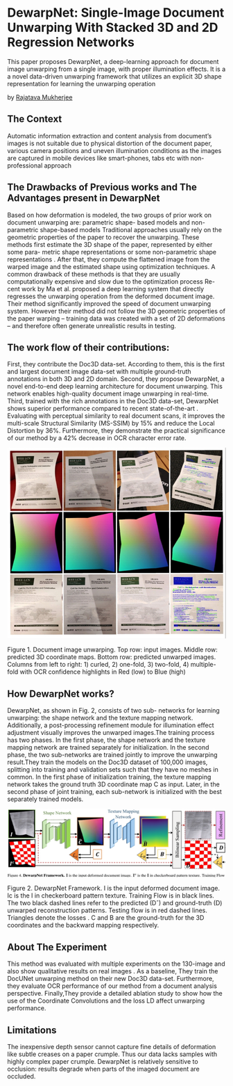 # DewarpNet: Single-Image Document Unwarping With Stacked 3D and 2D Regression Networks
This paper proposes DewarpNet, a deep-learning approach for document image unwarping from a single image, with proper illumination effects. It is a a novel data-driven unwarping framework that utilizes an explicit 3D shape representation for learning the unwarping operation

by <a href="http://www.linkedin.com/in/rajatava-mukherjee-6a3784182">Rajatava Mukherjee</a>



## The Context 
Automatic information extraction and content analysis from document’s images is not suitable due to physical distortion of the document paper, various camera positions and uneven illumination conditions as the images are captured in mobile devices like smart-phones, tabs etc with non-professional approach


## The Drawbacks of Previous works and The Advantages present in DewarpNet
Based on how deformation is modeled, the two groups of prior work on document unwarping are: parametric shape- based models and non-parametric shape-based models
Traditional approaches usually rely on the geometric properties of the paper to recover the unwarping. These methods first estimate the 3D shape of the paper, represented by either some para- metric shape representations or some non-parametric shape representations . After that, they compute the flattened image from the warped image and the estimated shape using optimization techniques. A common drawback of these methods is that they are usually computationally expensive and slow due to the optimization process
Re- cent work by Ma et al. proposed a deep learning system that directly regresses the unwarping operation from the deformed document image. Their method significantly improved the speed of document unwarping system. However their method did not follow the 3D geometric properties of the paper warping – training data was created with a set of 2D deformations – and therefore often generate unrealistic results in testing.


## The work flow of their contributions:
First, they contribute the Doc3D data-set. According to them, this is the first and largest document image data-set with multiple ground-truth annotations in both 3D and 2D domain.
Second, they propose DewarpNet, a novel end-to-end deep learning architecture for document unwarping. This network enables high-quality document image unwarping in real-time.
Third, trained with the rich annotations in the Doc3D data-set, DewarpNet shows superior performance compared to recent state-of-the-art . Evaluating with perceptual similarity to real document scans, it improves the multi-scale Structural Similarity (MS-SSIM) by 15% and reduce the Local Distortion by 36%. Furthermore, they demonstrate the practical significance of our method by a 42% decrease in OCR character error rate.
<p allign = "Centre">
<img src="./images/Dewarpnet_Fig1.jpg"/>
</p>
Figure 1. Document image unwarping. Top row: input images. Middle row: predicted 3D coordinate maps. Bottom row:  predicted unwarped images. Columns from left to right: 1) curled, 2) one-fold, 3) two-fold, 4) multiple-fold with OCR confidence highlights in Red (low) to Blue (high)


## How DewarpNet works?
DewarpNet, as shown in Fig. 2, consists of two sub- networks for learning unwarping: the shape network and the texture mapping network. Additionally, a post-processing refinement module for illumination effect adjustment  visually improves the unwarped images.The training process has two phases. In the first phase, the shape network and the texture mapping network are trained separately for initialization. In the second phase, the two sub-networks are trained jointly to improve the unwarping result.They train the models on the Doc3D dataset of 100,000 images, splitting into training and validation sets such that they have no meshes in common. In the first phase of initialization training, the texture mapping network takes the ground truth 3D coordinate map C as input. Later, in the second phase of joint training, each sub-network is initialized with the best separately trained models.
<p allign = "Centre">
<img src="./images/DewarpNet_Fig2.jpg"/>
</p>
Figure 2. DewarpNet Framework. I is the input deformed document image. Ic is the I in checkerboard pattern texture. Training Flow is in black lines. The two black dashed lines refer to the predicted (Dˆ) and ground-truth (D) unwarped reconstruction patterns. Testing flow is in red dashed lines. Triangles denote the losses . C and B are the ground-truth for the 3D coordinates and the backward mapping respectively.

## About The Experiment
This method was evaluated with multiple experiments on the 130-image  and also show qualitative results on real images . As a baseline, They train the DocUNet unwarping method on their new Doc3D data-set. Furthermore, they evaluate OCR performance of our method from a document analysis perspective. Finally,They provide a detailed ablation study to show how the use of the Coordinate Convolutions and the loss LD affect unwarping performance.

## Limitations
The inexpensive depth sensor cannot capture fine details of deformation like subtle creases on a paper crumple. Thus our data lacks samples with highly complex paper crumple.
DewarpNet is relatively sensitive to occlusion: results degrade when parts of the imaged document are occluded.
